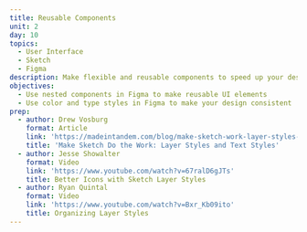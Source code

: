 ```yaml
---
title: Reusable Components
unit: 2
day: 10
topics:
  - User Interface
  - Sketch
  - Figma
description: Make flexible and reusable components to speed up your design process, and make it easier to translate your designs into a component-based design system.
objectives:
  - Use nested components in Figma to make reusable UI elements
  - Use color and type styles in Figma to make your design consistent
prep:
  - author: Drew Vosburg
    format: Article
    link: 'https://madeintandem.com/blog/make-sketch-work-layer-styles-text-styles/'
    title: 'Make Sketch Do the Work: Layer Styles and Text Styles'
  - author: Jesse Showalter
    format: Video
    link: 'https://www.youtube.com/watch?v=67ralD6gJTs'
    title: Better Icons with Sketch Layer Styles
  - author: Ryan Quintal
    format: Video
    link: 'https://www.youtube.com/watch?v=Bxr_Kb09ito'
    title: Organizing Layer Styles
---
```

